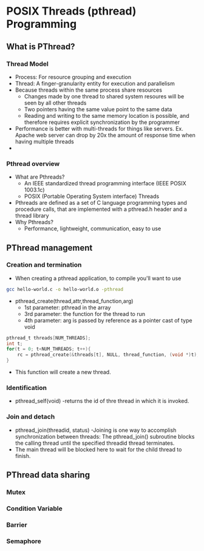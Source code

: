 # POSIX Threads (pthread) Programming

## What is PThread?
### Thread Model
- Process: For resource grouping and execution
- Thread: A finger-granularity entity for execution and parallelism
- Because threads within the same process share resources
    - Changes made by one thread to shared system resoures will be seen by all other threads
    - Two pointers having the same value point to the same data
    - Reading and writing to the same memory location is possible, and therefore requires explicit synchronization by the programmer
- Performance is better with multi-threads for things like servers. Ex. Apache web server can drop by 20x the amount of response time when having multiple threads
- 
### Pthread overview
- What are Pthreads?
    - An IEEE standardized thread programming interface (IEEE POSIX 1003.1c)
    - POSIX (Portable Operating System interface) Threads
- Pthreads are defined as a set of C language programming types and procedure calls, that are implemented with a pthread.h header and a thread library
- Why Pthreads?
    - Performance, lightweight, communication, easy to use

## PThread management
### Creation and termination
- When creating a pthread application, to compile you'll want to use 
```bash
gcc hello-world.c -o hello-world.o -pthread
```
- pthread_create(thread,attr,thread_function,arg)
    - 1st parameter: pthread in the array
    - 3rd parameter: the function for the thread to run
    - 4th parameter: arg is passed by reference as a pointer cast of type void
```C
pthread_t threads[NUM_THREADS];
int t;
for(t = 0; t<NUM_THREADS; t++){
    rc = pthread_create(&threads[t], NULL, thread_function, (void *)t);
}
```
- This function will create a new thread.
### Identification
- pthread_self(void)
    -returns the id of thre thread in which it is invoked.
### Join and detach
- pthread_join(threadid, status)
    -Joining is one way to accomplish synchronization between threads: The pthread_join() subroutine blocks the calling thread until the specified threadid thread terminates.
- The main thread will be blocked here to wait for the child thread to finish.

## PThread data sharing
### Mutex
### Condition Variable
### Barrier
### Semaphore

